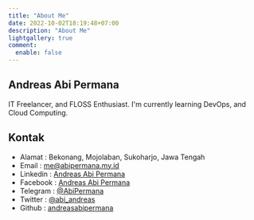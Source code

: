```yaml
---
title: "About Me"
date: 2022-10-02T18:19:48+07:00
description: "About Me"
lightgallery: true
comment:
  enable: false
---
```


## Andreas Abi Permana
IT Freelancer, and FLOSS Enthusiast. I'm currently learning DevOps, and Cloud Computing.

## Kontak
* Alamat : Bekonang, Mojolaban, Sukoharjo, Jawa Tengah
* Email : me@abipermana.my.id
* Linkedin : [Andreas Abi Permana](https://id.linkedin.com/in/andreas-abi-permana-062776116)
* Facebook : [Andreas Abi Permana](https://www.facebook.com/andreas.abipermana)
* Telegram : [@AbiPermana](https://web.telegram.org/#/im?p=@AbiPermana)
* Twitter : [@abi_andreas](https://twitter.com/@abi_andreas)
* Github : [andreasabipermana](https://github.com/andreasabipermana)

